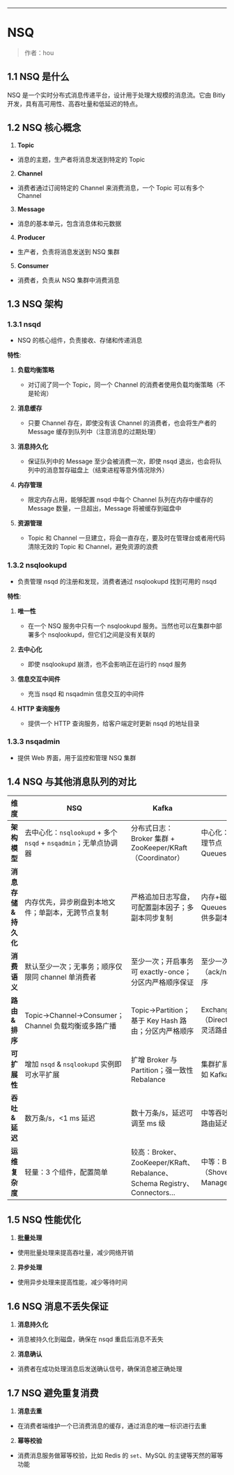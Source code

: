 ------

# NSQ

> 作者：hou

## 1.1 NSQ 是什么

NSQ 是一个实时分布式消息传递平台，设计用于处理大规模的消息流。它由 Bitly 开发，具有高可用性、高吞吐量和低延迟的特点。

## 1.2 NSQ 核心概念

1. **Topic**  
- 消息的主题，生产者将消息发送到特定的 Topic  

2. **Channel**  
- 消费者通过订阅特定的 Channel 来消费消息，一个 Topic 可以有多个 Channel  

3. **Message**  
- 消息的基本单元，包含消息体和元数据  

4. **Producer**  
- 生产者，负责将消息发送到 NSQ 集群  

5. **Consumer**  
- 消费者，负责从 NSQ 集群中消费消息  

## 1.3 NSQ 架构

### 1.3.1 nsqd
- NSQ 的核心组件，负责接收、存储和传递消息  

**特性**:
1. **负载均衡策略**  
   - 对订阅了同一个 Topic，同一个 Channel 的消费者使用负载均衡策略（不是轮询）  

2. **消息缓存**  
   - 只要 Channel 存在，即使没有该 Channel 的消费者，也会将生产者的 Message 缓存到队列中（注意消息的过期处理）  

3. **消息持久化**  
   - 保证队列中的 Message 至少会被消费一次，即使 nsqd 退出，也会将队列中的消息暂存磁盘上（结束进程等意外情况除外）  

4. **内存管理**  
   - 限定内存占用，能够配置 nsqd 中每个 Channel 队列在内存中缓存的 Message 数量，一旦超出，Message 将被缓存到磁盘中  

5. **资源管理**  
   - Topic 和 Channel 一旦建立，将会一直存在，要及时在管理台或者用代码清除无效的 Topic 和 Channel，避免资源的浪费  

### 1.3.2 nsqlookupd
- 负责管理 nsqd 的注册和发现，消费者通过 nsqlookupd 找到可用的 nsqd  

**特性**:
1. **唯一性**  
   - 在一个 NSQ 服务中只有一个 nsqlookupd 服务。当然也可以在集群中部署多个 nsqlookupd，但它们之间是没有关联的  

2. **去中心化**  
   - 即使 nsqlookupd 崩溃，也不会影响正在运行的 nsqd 服务  

3. **信息交互中间件**  
   - 充当 nsqd 和 nsqadmin 信息交互的中间件  

4. **HTTP 查询服务**  
   - 提供一个 HTTP 查询服务，给客户端定时更新 nsqd 的地址目录  

### 1.3.3 nsqadmin
- 提供 Web 界面，用于监控和管理 NSQ 集群  

## 1.4 NSQ 与其他消息队列的对比

| 维度                 | NSQ                                                        | Kafka                                                      | RabbitMQ                                                                 |
| -------------------- | ---------------------------------------------------------- | ---------------------------------------------------------- | ------------------------------------------------------------------------ |
| **架构模型**           | 去中心化：`nsqlookupd` + 多个 `nsqd` + `nsqadmin`；无单点协调器 | 分布式日志：Broker 集群 + ZooKeeper/KRaft（Coordinator）     | 中心化：Broker 集群 + 可选 HA 管理节点（Classic/Mirrored Queues 或 Quorum Queues） |
| **消息存储 & 持久化**   | 内存优先，异步刷盘到本地文件；单副本，无跨节点复制               | 严格追加日志写盘，可配置副本因子；多副本同步复制               | 内存+磁盘；镜像队列（Mirrored Queues）或 Quorum Queues 提供多副本高可用            |
| **消费语义**           | 默认至少一次；无事务；顺序仅限同 channel 单消费者             | 至少一次；开启事务可 exactly-once；分区内严格顺序保证           | 至少一次；支持事务与确认（ack/nack）；单队列内可保证顺序                              |
| **路由 & 排序**        | Topic→Channel→Consumer；Channel 负载均衡或多路广播            | Topic→Partition；基于 Key Hash 路由；分区内严格顺序             | Exchange（Direct/Fanout/Topic/Headers）灵活路由，队列内有序                           |
| **可扩展性**           | 增加 `nsqd` & `nsqlookupd` 实例即可水平扩展                  | 扩增 Broker 与 Partition；强一致性 Rebalance                | 集群扩展需镜像队列，水平扩容不如 Kafka 自然                                       |
| **吞吐 & 延迟**        | 数万条/s，<1 ms 延迟                                        | 数十万条/s，延迟可调至 ms 级                                 | 中等吞吐（数万条/s），消息确认与路由延迟略高                                       |
| **运维复杂度**         | 轻量：3 个组件，配置简单                                     | 较高：Broker、ZooKeeper/KRaft、Rebalance、Schema Registry、Connectors… | 中等：Broker 集群 + 管理插件（Shovel、Federation、Management UI）             |


## 1.5 NSQ 性能优化

1. **批量处理**  
- 使用批量处理来提高吞吐量，减少网络开销  

2. **异步处理**  
- 使用异步处理来提高性能，减少等待时间  

## 1.6 NSQ 消息不丢失保证

1. **消息持久化**  
- 消息被持久化到磁盘，确保在 nsqd 重启后消息不丢失  

2. **消息确认**  
- 消费者在成功处理消息后发送确认信号，确保消息被正确处理  

## 1.7 NSQ 避免重复消费

1. **消息去重**  
- 在消费者端维护一个已消费消息的缓存，通过消息的唯一标识进行去重  

2. **幂等校验**  
- 消费消息服务做幂等校验，比如 Redis 的 `set`、MySQL 的主键等天然的幂等功能